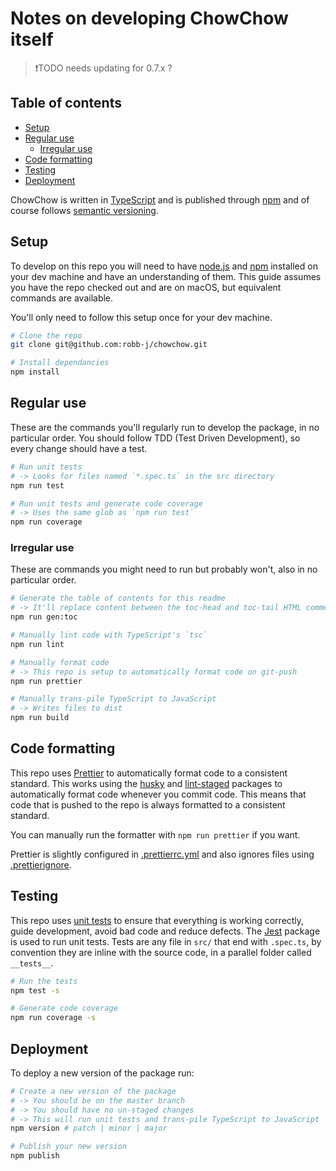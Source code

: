 # Notes on developing ChowChow itself

> ❗️TODO needs updating for 0.7.x ?

<!-- toc-head -->

## Table of contents

- [Setup](#setup)
- [Regular use](#regular-use)
  - [Irregular use](#irregular-use)
- [Code formatting](#code-formatting)
- [Testing](#testing)
- [Deployment](#deployment)

<!-- toc-tail -->

ChowChow is written in [TypeScript](https://www.typescriptlang.org/)
and is published through [npm](https://www.npmjs.com)
and of course follows [semantic versioning](https://semver.org/).

## Setup

To develop on this repo you will need to have [node.js](https://nodejs.org)
and [npm](https://www.npmjs.com) installed on your dev machine and have an understanding of them.
This guide assumes you have the repo checked out and are on macOS, but equivalent commands are available.

You'll only need to follow this setup once for your dev machine.

```bash
# Clone the repo
git clone git@github.com:robb-j/chowchow.git

# Install dependancies
npm install
```

## Regular use

These are the commands you'll regularly run to develop the package, in no particular order.
You should follow TDD (Test Driven Development), so every change should have a test.

```bash
# Run unit tests
# -> Looks for files named `*.spec.ts` in the src directory
npm run test

# Run unit tests and generate code coverage
# -> Uses the same glob as `npm run test`
npm run coverage
```

### Irregular use

These are commands you might need to run but probably won't, also in no particular order.

```bash
# Generate the table of contents for this readme
# -> It'll replace content between the toc-head and toc-tail HTML comments
npm run gen:toc

# Manually lint code with TypeScript's `tsc`
npm run lint

# Manually format code
# -> This repo is setup to automatically format code on git-push
npm run prettier

# Manually trans-pile TypeScript to JavaScript
# -> Writes files to dist
npm run build
```

## Code formatting

This repo uses [Prettier](https://prettier.io/) to automatically format code to a consistent standard.
This works using the [husky](https://www.npmjs.com/package/husky)
and [lint-staged](https://www.npmjs.com/package/lint-staged) packages to
automatically format code whenever you commit code.
This means that code that is pushed to the repo is always formatted to a consistent standard.

You can manually run the formatter with `npm run prettier` if you want.

Prettier is slightly configured in [.prettierrc.yml](/.prettierrc.yml)
and also ignores files using [.prettierignore](/.prettierignore).

## Testing

This repo uses [unit tests](https://en.wikipedia.org/wiki/Unit_testing) to ensure that everything is working correctly, guide development, avoid bad code and reduce defects.
The [Jest](https://www.npmjs.com/package/jest) package is used to run unit tests.
Tests are any file in `src/` that end with `.spec.ts`, by convention they are inline with the source code,
in a parallel folder called `__tests__`.

```bash
# Run the tests
npm test -s

# Generate code coverage
npm run coverage -s
```

## Deployment

To deploy a new version of the package run:

```bash
# Create a new version of the package
# -> You should be on the master branch
# -> You should have no un-staged changes
# -> This will run unit tests and trans-pile TypeScript to JavaScript
npm version # patch | minor | major

# Publish your new version
npm publish
```

